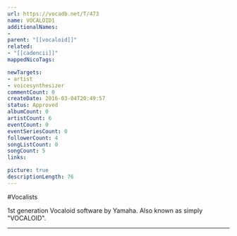```yaml
---
url: https://vocadb.net/T/473
name: VOCALOID1
additionalNames: 
- 
parent: "[[vocaloid]]"
related:
- "[[cadencii]]"
mappedNicoTags:

newTargets:
- artist
- voicesynthesizer
commentCount: 0
createDate: 2016-03-04T20:49:57
status: Approved
albumCount: 0
artistCount: 6
eventCount: 0
eventSeriesCount: 0
followerCount: 4
songListCount: 0
songCount: 5
links: 

picture: true
descriptionLength: 76
---
```


#Vocalists

1st generation Vocaloid software by Yamaha. Also known as simply "VOCALOID".

---

